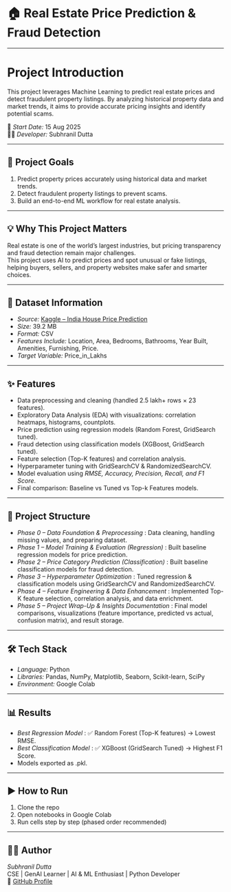 # **🏠 Real Estate Price Prediction & Fraud Detection**

---

# Project Introduction

This project leverages Machine Learning to predict real estate prices and detect fraudulent property listings. By analyzing historical property data and market trends, it aims to provide accurate pricing insights and identify potential scams.  

📅 *Start Date:* 15 Aug 2025  
👨‍💻 *Developer:* Subhranil Dutta  

---

## 📌 Project Goals
1. Predict property prices accurately using historical data and market trends.  
2. Detect fraudulent property listings to prevent scams.  
3. Build an end-to-end ML workflow for real estate analysis.

---

## 💡 Why This Project Matters
Real estate is one of the world’s largest industries, but pricing transparency and fraud detection remain major challenges.  
This project uses AI to predict prices and spot unusual or fake listings, helping buyers, sellers, and property websites make safer and smarter choices.

---

## 📂 Dataset Information
- *Source:*   [Kaggle – India House Price Prediction](https://www.kaggle.com/datasets/ankushpanday1/india-house-price-prediction)  
- *Size:* 39.2 MB
- *Format:* CSV  
- *Features Include:* Location, Area, Bedrooms, Bathrooms, Year Built, Amenities, Furnishing, Price.
- *Target Variable:* Price_in_Lakhs
  
---

## ✨ Features
- Data preprocessing and cleaning (handled 2.5 lakh+ rows × 23 features).  
- Exploratory Data Analysis (EDA) with visualizations: correlation heatmaps, histograms, countplots.  
- Price prediction using regression models (Random Forest, GridSearch tuned).  
- Fraud detection using classification models (XGBoost, GridSearch tuned).  
- Feature selection (Top-K features) and correlation analysis.  
- Hyperparameter tuning with GridSearchCV & RandomizedSearchCV.  
- Model evaluation using *RMSE, Accuracy, Precision, Recall, and F1 Score*.  
- Final comparison: Baseline vs Tuned vs Top-k Features models.  

---

## 📂 Project Structure
- *Phase 0 – Data Foundation & Preprocessing* : Data cleaning, handling missing values, and preparing dataset.  
- *Phase 1 – Model Training & Evaluation (Regression)* : Built baseline regression models for price prediction.  
- *Phase 2 – Price Category Prediction (Classification)* : Built baseline classification models for fraud detection.  
- *Phase 3 – Hyperparameter Optimization* : Tuned regression & classification models using GridSearchCV and RandomizedSearchCV.  
- *Phase 4 – Feature Engineering & Data Enhancement* : Implemented Top-K feature selection, correlation analysis, and data enrichment.  
- *Phase 5 – Project Wrap-Up & Insights Documentation* : Final model comparisons, visualizations (feature importance, predicted vs actual, confusion matrix), and result storage.  

---


## 🛠 Tech Stack
- *Language:* Python  
- *Libraries:* Pandas, NumPy, Matplotlib, Seaborn, Scikit-learn, SciPy  
- *Environment:* Google Colab  

---

## 📊 Results
- *Best Regression Model* : ✅ Random Forest (Top-K features) → Lowest RMSE.  
- *Best Classification Model* : ✅ XGBoost (GridSearch Tuned) → Highest F1 Score.  
- Models exported as .pkl.  

---

## ▶ How to Run
1. Clone the repo  
2. Open notebooks in Google Colab  
3. Run cells step by step (phased order recommended)

---

## 👨‍💻 Author
*Subhranil Dutta*  
CSE | GenAI Learner | AI & ML Enthusiast | Python Developer  
🔗 [GitHub Profile](https://github.com/subhranil-gen-ai)
